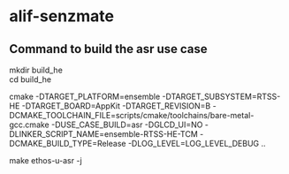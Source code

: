 # alif-senzmate

## Command to build the asr use case    

mkdir build_he  
cd build_he 

cmake -DTARGET_PLATFORM=ensemble -DTARGET_SUBSYSTEM=RTSS-HE -DTARGET_BOARD=AppKit -DTARGET_REVISION=B -DCMAKE_TOOLCHAIN_FILE=scripts/cmake/toolchains/bare-metal-gcc.cmake -DUSE_CASE_BUILD=asr -DGLCD_UI=NO -DLINKER_SCRIPT_NAME=ensemble-RTSS-HE-TCM -DCMAKE_BUILD_TYPE=Release -DLOG_LEVEL=LOG_LEVEL_DEBUG ..  

make ethos-u-asr -j  